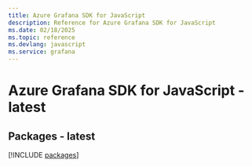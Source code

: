 ```yaml
---
title: Azure Grafana SDK for JavaScript
description: Reference for Azure Grafana SDK for JavaScript
ms.date: 02/18/2025
ms.topic: reference
ms.devlang: javascript
ms.service: grafana
---
```

# Azure Grafana SDK for JavaScript - latest
## Packages - latest
[!INCLUDE [packages](grafana-index.md)]